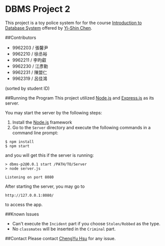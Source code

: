 DBMS Project 2
===

This project is a toy police system for for the course
[Introduction to Database System](http://www.cs.nthu.edu.tw/~yishin/Courses/CS4710/2014_index.html)
offered by [Yi-Shin Chen](http://www.cs.nthu.edu.tw/~yishin/C_index.html).

##Contributors

- 9962203 / 張馨尹
- 9962210 / 徐丞裕
- 9962211 / 李昀叡
- 9962230 / 江彥勳
- 9962231 / 陳盟仁
- 9962319 / 呂佳鴻

(sorted by student ID)

##Running the Program
This project utilized [Node.js](http://nodejs.org/)
and [Express.js](http://expressjs.com/) as its server.

You may start the server by the following steps:
  1. Install the [Node.js](http://nodejs.org/) framework
  2. Go to the `Server` directory and execute the following commands in a command line prompt:
  ```shell
  $ npm install
  $ npm start
  ```
  and you will get this if the server is running:
  ```shell
  > dbms-p2@0.0.1 start /PATH/TO/Server
  > node server.js

  Listening on port 8080
  ```


After starting the server, you may go to
```
http://127.0.0.1:8080/
```
to access the app.

##Known Issues
- Can't execute the `Incident` part
if you choose `Stolen/Robbed` as the type.
- No `classmates` will be inserted in the `Criminal` part.

##Contact
Please contact [ChengYu Hsu](mailto:cyhsu@netdb.cs.nthu.edu.tw)
for any issue.

